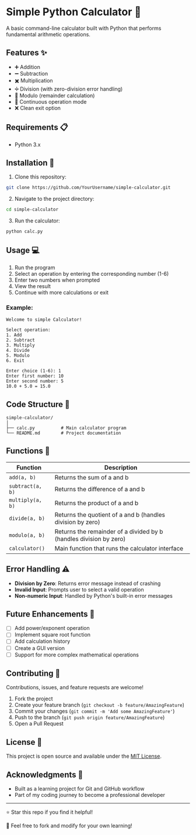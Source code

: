# Simple Python Calculator 🧮

A basic command-line calculator built with Python that performs fundamental arithmetic operations.

## Features ✨

- ➕ Addition
- ➖ Subtraction
- ✖️ Multiplication
- ➗ Division (with zero-division error handling)
- 📐 Modulo (remainder calculation)
- 🔄 Continuous operation mode
- ❌ Clean exit option

## Requirements 📋

- Python 3.x

## Installation 🚀

1. Clone this repository:
```bash
git clone https://github.com/YourUsername/simple-calculator.git
```

2. Navigate to the project directory:
```bash
cd simple-calculator
```

3. Run the calculator:
```bash
python calc.py
```

## Usage 💻

1. Run the program
2. Select an operation by entering the corresponding number (1-6)
3. Enter two numbers when prompted
4. View the result
5. Continue with more calculations or exit

### Example:

```
Welcome to simple Calculator!

Select operation:
1. Add
2. Subtract
3. Multiply
4. Divide
5. Modulo
6. Exit

Enter choice (1-6): 1
Enter first number: 10
Enter second number: 5
10.0 + 5.0 = 15.0
```

## Code Structure 📂

```
simple-calculator/
│
├── calc.py          # Main calculator program
└── README.md        # Project documentation
```

## Functions 🔧

| Function | Description |
|----------|-------------|
| `add(a, b)` | Returns the sum of a and b |
| `subtract(a, b)` | Returns the difference of a and b |
| `multiply(a, b)` | Returns the product of a and b |
| `divide(a, b)` | Returns the quotient of a and b (handles division by zero) |
| `modulo(a, b)` | Returns the remainder of a divided by b (handles division by zero) |
| `calculator()` | Main function that runs the calculator interface |

## Error Handling ⚠️

- **Division by Zero**: Returns error message instead of crashing
- **Invalid Input**: Prompts user to select a valid operation
- **Non-numeric Input**: Handled by Python's built-in error messages

## Future Enhancements 🔮

- [ ] Add power/exponent operation
- [ ] Implement square root function
- [ ] Add calculation history
- [ ] Create a GUI version
- [ ] Support for more complex mathematical operations

## Contributing 🤝

Contributions, issues, and feature requests are welcome!

1. Fork the project
2. Create your feature branch (`git checkout -b feature/AmazingFeature`)
3. Commit your changes (`git commit -m 'Add some AmazingFeature'`)
4. Push to the branch (`git push origin feature/AmazingFeature`)
5. Open a Pull Request

## License 📄

This project is open source and available under the [MIT License](LICENSE).

## Acknowledgments 🙏

- Built as a learning project for Git and GitHub workflow
- Part of my coding journey to become a professional developer

---

⭐ Star this repo if you find it helpful!

📝 Feel free to fork and modify for your own learning!

